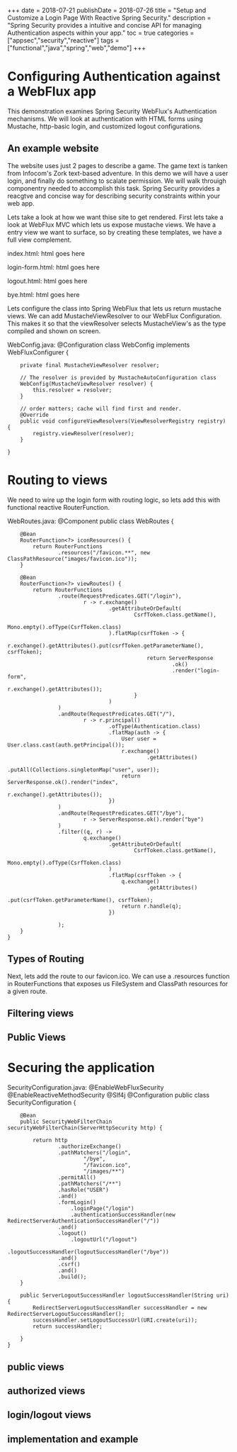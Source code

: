 +++
date = 2018-07-21
publishDate = 2018-07-26
title = "Setup and Customize a Login Page With Reactive Spring Security."
description = "Spring Security provides a intuitive and concise API for managing Authentication aspects within your app."
toc = true
categories = ["appsec","security","reactive"]
tags = ["functional","java","spring","web","demo"]
+++

# Configuring Authentication against a WebFlux app

This demonstration examines Spring Security WebFlux's Authentication mechanisms. We will look at authentication with HTML forms using Mustache, http-basic login, and customized logout configurations.

## An example website

The website uses just 2 pages to describe a game. The game text is tanken from Infocom's Zork text-based adventure. In this demo we will have a user login, and finally do something to scalate permission. We will walk throuigh componentry needed to accomplish this task. Spring Security provides a reacgtve and concise way for describing security constraints within your web app.  

Lets take a look at how we want thise site to get rendered. First lets take a look at WebFlux MVC which lets us expose mustache views. We have a entry view we want to surface, so by creating these templates, we have a full view complement.

index.html:
    html goes here

login-form.html:
    html goes  here

logout.html:
    html goes here

bye.html:
    html goes here

Lets configure the class into Spring WebFlux that lets us return mustache views. We can add MustacheViewResolver to our WebFlux Configuration. This makes it so that the viewResolver selects MustacheView's as the type compiled and shown on screen.

WebConfig.java:
    @Configuration
    class WebConfig implements WebFluxConfigurer {

        private final MustacheViewResolver resolver;

        // The resolver is provided by MustacheAutoConfiguration class
        WebConfig(MustacheViewResolver resolver) {
            this.resolver = resolver;
        }

        // order matters; cache will find first and render.
        @Override
        public void configureViewResolvers(ViewResolverRegistry registry) {
            registry.viewResolver(resolver);
        }

    }

# Routing to views

We need to wire up the login form with routing logic, so lets add this with functional reactive RouterFunction.

WebRoutes.java:
    @Component
    public class WebRoutes {

        @Bean
        RouterFunction<?> iconResources() {
            return RouterFunctions
                    .resources("/favicon.**", new ClassPathResource("images/favicon.ico"));
        }

        @Bean
        RouterFunction<?> viewRoutes() {
            return RouterFunctions
                    .route(RequestPredicates.GET("/login"),
                            r -> r.exchange()
                                    .getAttributeOrDefault(
                                            CsrfToken.class.getName(),
                                            Mono.empty().ofType(CsrfToken.class)
                                    ).flatMap(csrfToken -> {
                                                r.exchange().getAttributes().put(csrfToken.getParameterName(), csrfToken);
                                                return ServerResponse
                                                        .ok()
                                                        .render("login-form",
                                                                r.exchange().getAttributes());
                                            }
                                    )
                    )
                    .andRoute(RequestPredicates.GET("/"),
                            r -> r.principal()
                                    .ofType(Authentication.class)
                                    .flatMap(auth -> {
                                        User user = User.class.cast(auth.getPrincipal());
                                        r.exchange()
                                                .getAttributes()
                                                .putAll(Collections.singletonMap("user", user));
                                        return ServerResponse.ok().render("index",
                                                r.exchange().getAttributes());
                                    })
                    )
                    .andRoute(RequestPredicates.GET("/bye"),
                            r -> ServerResponse.ok().render("bye")
                    )
                    .filter((q, r) ->
                            q.exchange()
                                    .getAttributeOrDefault(
                                            CsrfToken.class.getName(),
                                            Mono.empty().ofType(CsrfToken.class)
                                    )
                                    .flatMap(csrfToken -> {
                                        q.exchange()
                                                .getAttributes()
                                                .put(csrfToken.getParameterName(), csrfToken);
                                        return r.handle(q);
                                    })

                    );
        }
    }


## Types of Routing

Next, lets add the route to our favicon.ico. We can use a .resources function in RouterFunctions that exposes us FileSystem and ClassPath resources for a given route.


## Filtering views

## Public Views

# Securing the application

SecurityConfiguration.java:
    @EnableWebFluxSecurity
    @EnableReactiveMethodSecurity
    @Slf4j
    @Configuration
    public class SecurityConfiguration {

        @Bean
        public SecurityWebFilterChain securityWebFilterChain(ServerHttpSecurity http) {

            return http
                    .authorizeExchange()
                    .pathMatchers("/login",
                            "/bye",
                            "/favicon.ico",
                            "/images/**")
                    .permitAll()
                    .pathMatchers("/**")
                    .hasRole("USER")
                    .and()
                    .formLogin()
                        .loginPage("/login")
                        .authenticationSuccessHandler(new RedirectServerAuthenticationSuccessHandler("/"))
                    .and()
                    .logout()
                        .logoutUrl("/logout")
                        .logoutSuccessHandler(logoutSuccessHandler("/bye"))
                    .and()
                    .csrf()
                    .and()
                    .build();
        }

        public ServerLogoutSuccessHandler logoutSuccessHandler(String uri) {
            RedirectServerLogoutSuccessHandler successHandler = new RedirectServerLogoutSuccessHandler();
            successHandler.setLogoutSuccessUrl(URI.create(uri));
            return successHandler;

        }
    }

## public views

## authorized views

## login/logout views

## implementation and example

